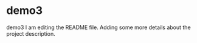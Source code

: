 # demo3
demo3
I am editing the README file. Adding some more details about the project description.
